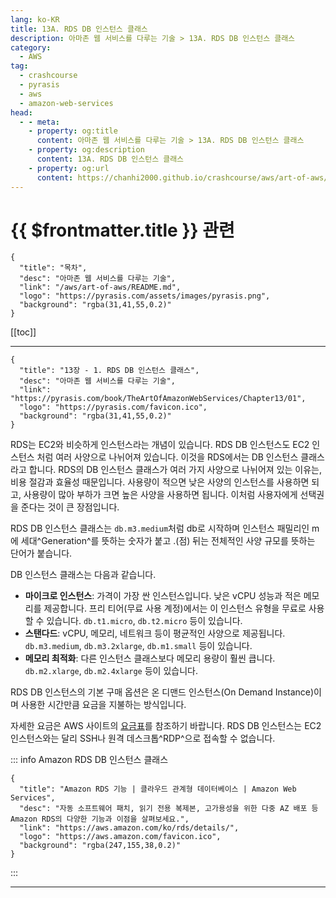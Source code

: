 ```yaml
---
lang: ko-KR
title: 13A. RDS DB 인스턴스 클래스
description: 아마존 웹 서비스를 다루는 기술 > 13A. RDS DB 인스턴스 클래스
category:
  - AWS
tag: 
  - crashcourse
  - pyrasis
  - aws 
  - amazon-web-services
head:
  - - meta:
    - property: og:title
      content: 아마존 웹 서비스를 다루는 기술 > 13A. RDS DB 인스턴스 클래스
    - property: og:description
      content: 13A. RDS DB 인스턴스 클래스
    - property: og:url
      content: https://chanhi2000.github.io/crashcourse/aws/art-of-aws/13A.html
---
```


# {{ $frontmatter.title }} 관련

```component VPCard
{
  "title": "목차",
  "desc": "아마존 웹 서비스를 다루는 기술",
  "link": "/aws/art-of-aws/README.md",
  "logo": "https://pyrasis.com/assets/images/pyrasis.png",
  "background": "rgba(31,41,55,0.2)"
}
```

[[toc]]

---

```component VPCard
{
  "title": "13장 - 1. RDS DB 인스턴스 클래스",
  "desc": "아마존 웹 서비스를 다루는 기술",
  "link": "https://pyrasis.com/book/TheArtOfAmazonWebServices/Chapter13/01",
  "logo": "https://pyrasis.com/favicon.ico",
  "background": "rgba(31,41,55,0.2)"
}
```

RDS는 EC2와 비슷하게 인스턴스라는 개념이 있습니다. RDS DB 인스턴스도 EC2 인스턴스 처럼 여러 사양으로 나뉘어져 있습니다. 이것을 RDS에서는 DB 인스턴스 클래스라고 합니다. RDS의 DB 인스턴스 클래스가 여러 가지 사양으로 나뉘어져 있는 이유는, 비용 절감과 효율성 때문입니다. 사용량이 적으면 낮은 사양의 인스턴스를 사용하면 되고, 사용량이 많아 부하가 크면 높은 사양을 사용하면 됩니다. 이처럼 사용자에게 선택권을 준다는 것이 큰 장점입니다.

RDS DB 인스턴스 클래스는 `db.m3.medium`처럼 db로 시작하며 인스턴스 패밀리인 m에 세대^Generation^를 뜻하는 숫자가 붙고 .(점) 뒤는 전체적인 사양 규모를 뜻하는 단어가 붙습니다.

DB 인스턴스 클래스는 다음과 같습니다.

- **마이크로 인스턴스**: 가격이 가장 싼 인스턴스입니다. 낮은 vCPU 성능과 적은 메모리를 제공합니다. 프리 티어(무료 사용 계정)에서는 이 인스턴스 유형을 무료로 사용할 수 있습니다. `db.t1.micro`, `db.t2.micro` 등이 있습니다.
- **스탠다드**: vCPU, 메모리, 네트워크 등이 평균적인 사양으로 제공됩니다. `db.m3.medium`, `db.m3.2xlarge`, `db.m1.small` 등이 있습니다.
- **메모리 최적화**: 다른 인스턴스 클래스보다 메모리 용량이 훨씬 큽니다. `db.m2.xlarge`, `db.m2.4xlarge` 등이 있습니다.

RDS DB 인스턴스의 기본 구매 옵션은 온 디맨드 인스턴스(On Demand Instance)이며 사용한 시간만큼 요금을 지불하는 방식입니다.

자세한 요금은 AWS 사이트의 [<FontIcon icon="fa-brands fa-aws"/>요금표](https://aws.amazon.com/ko/rds/pricing/)를 참조하기 바랍니다. RDS DB 인스턴스는 EC2 인스턴스와는 달리 SSH나 원격 데스크톱^RDP^으로 접속할 수 없습니다.

::: info Amazon RDS DB 인스턴스 클래스

```component VPCard
{
  "title": "Amazon RDS 기능 | 클라우드 관계형 데이터베이스 | Amazon Web Services",
  "desc": "자동 소프트웨어 패치, 읽기 전용 복제본, 고가용성을 위한 다중 AZ 배포 등 Amazon RDS의 다양한 기능과 이점을 살펴보세요.",
  "link": "https://aws.amazon.com/ko/rds/details/",
  "logo": "https://aws.amazon.com/favicon.ico",
  "background": "rgba(247,155,38,0.2)"
}
```

:::

---

<TagLinks />